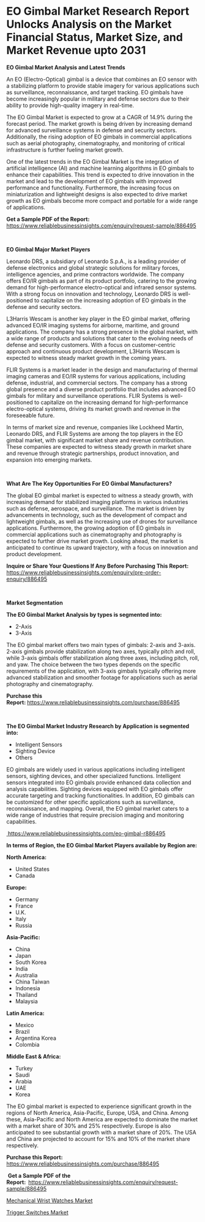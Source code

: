 <p><h1>EO Gimbal Market Research Report Unlocks Analysis on the Market Financial Status, Market Size, and Market Revenue upto 2031</h1></p><p><strong>EO Gimbal Market Analysis and Latest Trends</strong></p>
<p><p>An EO (Electro-Optical) gimbal is a device that combines an EO sensor with a stabilizing platform to provide stable imagery for various applications such as surveillance, reconnaissance, and target tracking. EO gimbals have become increasingly popular in military and defense sectors due to their ability to provide high-quality imagery in real-time.</p><p>The EO Gimbal Market is expected to grow at a CAGR of 14.9% during the forecast period. The market growth is being driven by increasing demand for advanced surveillance systems in defense and security sectors. Additionally, the rising adoption of EO gimbals in commercial applications such as aerial photography, cinematography, and monitoring of critical infrastructure is further fueling market growth.</p><p>One of the latest trends in the EO Gimbal Market is the integration of artificial intelligence (AI) and machine learning algorithms in EO gimbals to enhance their capabilities. This trend is expected to drive innovation in the market and lead to the development of EO gimbals with improved performance and functionality. Furthermore, the increasing focus on miniaturization and lightweight designs is also expected to drive market growth as EO gimbals become more compact and portable for a wide range of applications.</p></p>
<p><strong>Get a Sample PDF of the Report:&nbsp;</strong> <a href="https://www.reliablebusinessinsights.com/enquiry/request-sample/886495">https://www.reliablebusinessinsights.com/enquiry/request-sample/886495</a></p>
<p>&nbsp;</p>
<p><strong>EO Gimbal Major Market Players</strong></p>
<p><p>Leonardo DRS, a subsidiary of Leonardo S.p.A., is a leading provider of defense electronics and global strategic solutions for military forces, intelligence agencies, and prime contractors worldwide. The company offers EO/IR gimbals as part of its product portfolio, catering to the growing demand for high-performance electro-optical and infrared sensor systems. With a strong focus on innovation and technology, Leonardo DRS is well-positioned to capitalize on the increasing adoption of EO gimbals in the defense and security sectors.</p><p>L3Harris Wescam is another key player in the EO gimbal market, offering advanced EO/IR imaging systems for airborne, maritime, and ground applications. The company has a strong presence in the global market, with a wide range of products and solutions that cater to the evolving needs of defense and security customers. With a focus on customer-centric approach and continuous product development, L3Harris Wescam is expected to witness steady market growth in the coming years.</p><p>FLIR Systems is a market leader in the design and manufacturing of thermal imaging cameras and EO/IR systems for various applications, including defense, industrial, and commercial sectors. The company has a strong global presence and a diverse product portfolio that includes advanced EO gimbals for military and surveillance operations. FLIR Systems is well-positioned to capitalize on the increasing demand for high-performance electro-optical systems, driving its market growth and revenue in the foreseeable future.</p><p>In terms of market size and revenue, companies like Lockheed Martin, Leonardo DRS, and FLIR Systems are among the top players in the EO gimbal market, with significant market share and revenue contribution. These companies are expected to witness steady growth in market share and revenue through strategic partnerships, product innovation, and expansion into emerging markets.</p></p>
<p>&nbsp;</p>
<p><strong>What Are The Key Opportunities For EO Gimbal Manufacturers?</strong></p>
<p><p>The global EO gimbal market is expected to witness a steady growth, with increasing demand for stabilized imaging platforms in various industries such as defense, aerospace, and surveillance. The market is driven by advancements in technology, such as the development of compact and lightweight gimbals, as well as the increasing use of drones for surveillance applications. Furthermore, the growing adoption of EO gimbals in commercial applications such as cinematography and photography is expected to further drive market growth. Looking ahead, the market is anticipated to continue its upward trajectory, with a focus on innovation and product development.</p></p>
<p><strong>Inquire or Share Your Questions If Any Before Purchasing This Report:</strong> <a href="https://www.reliablebusinessinsights.com/enquiry/pre-order-enquiry/886495">https://www.reliablebusinessinsights.com/enquiry/pre-order-enquiry/886495</a></p>
<p>&nbsp;</p>
<p><strong>Market Segmentation</strong></p>
<p><strong>The EO Gimbal Market Analysis by types is segmented into:</strong></p>
<p><ul><li>2-Axis</li><li>3-Axis</li></ul></p>
<p><p>The EO gimbal market offers two main types of gimbals: 2-axis and 3-axis. 2-axis gimbals provide stabilization along two axes, typically pitch and roll, while 3-axis gimbals offer stabilization along three axes, including pitch, roll, and yaw. The choice between the two types depends on the specific requirements of the application, with 3-axis gimbals typically offering more advanced stabilization and smoother footage for applications such as aerial photography and cinematography.</p></p>
<p><strong>Purchase this Report:&nbsp;</strong><a href="https://www.reliablebusinessinsights.com/purchase/886495">https://www.reliablebusinessinsights.com/purchase/886495</a></p>
<p>&nbsp;</p>
<p><strong>The EO Gimbal Market Industry Research by Application is segmented into:</strong></p>
<p><ul><li>Intelligent Sensors</li><li>Sighting Device</li><li>Others</li></ul></p>
<p><p>EO gimbals are widely used in various applications including intelligent sensors, sighting devices, and other specialized functions. Intelligent sensors integrated into EO gimbals provide enhanced data collection and analysis capabilities. Sighting devices equipped with EO gimbals offer accurate targeting and tracking functionalities. In addition, EO gimbals can be customized for other specific applications such as surveillance, reconnaissance, and mapping. Overall, the EO gimbal market caters to a wide range of industries that require precision imaging and monitoring capabilities.</p></p>
<p><a href="https://www.reliablebusinessinsights.com/eo-gimbal-r886495">&nbsp;https://www.reliablebusinessinsights.com/eo-gimbal-r886495</a></p>
<p><strong>In terms of Region, the EO Gimbal Market Players available by Region are:</strong></p>
<p>
    <p> <strong> North America: </strong>
        <ul>
            <li>United States</li>
            <li>Canada</li>
        </ul>
        </p> 
    <p> <strong> Europe: </strong>
        <ul>
            <li>Germany</li>
            <li>France</li>
            <li>U.K.</li>
            <li>Italy</li>
            <li>Russia</li>
        </ul>
        </p> 
    <p> <strong> Asia-Pacific: </strong>
        <ul>
            <li>China</li>
            <li>Japan</li>
            <li>South Korea</li>
            <li>India</li>
            <li>Australia</li>
            <li>China Taiwan</li>
            <li>Indonesia</li>
            <li>Thailand</li>
            <li>Malaysia</li>
        </ul>
        </p> 
    <p> <strong> Latin America: </strong>
        <ul>
            <li>Mexico</li>
            <li>Brazil</li>
            <li>Argentina Korea</li>
            <li>Colombia</li>
        </ul>
        </p> 
    <p> <strong> Middle East & Africa: </strong>
        <ul>
            <li>Turkey</li>
            <li>Saudi</li>
            <li>Arabia</li>
            <li>UAE</li>
            <li>Korea</li>
        </ul>
    </p>
    </p>
<p><p>The EO gimbal market is expected to experience significant growth in the regions of North America, Asia-Pacific, Europe, USA, and China. Among these, Asia-Pacific and North America are expected to dominate the market with a market share of 30% and 25% respectively. Europe is also anticipated to see substantial growth with a market share of 20%. The USA and China are projected to account for 15% and 10% of the market share respectively.</p></p>
<p><strong>Purchase this Report: </strong><a href="https://www.reliablebusinessinsights.com/purchase/886495">https://www.reliablebusinessinsights.com/purchase/886495</a></p>
<p>&nbsp;<strong>Get a Sample PDF of the Report:&nbsp;&nbsp;</strong><a href="https://www.reliablebusinessinsights.com/enquiry/request-sample/886495">https://www.reliablebusinessinsights.com/enquiry/request-sample/886495</a></p>
<p><strong></strong></p>
<p><p><a href="https://view.publitas.com/reportprime-1/global-mechanical-wrist-watches-market-size-is-expected-to-reach-at-a-cagr-of-4-4-and-this-report-covers-market-growth-trend-opportunity-and-forecast-2024-2031/">Mechanical Wrist Watches Market</a></p><p><a href="https://github.com/NorbertYates/Market-Research-Report-List-6/blob/main/trigger-switches-market.md">Trigger Switches Market</a></p></p>